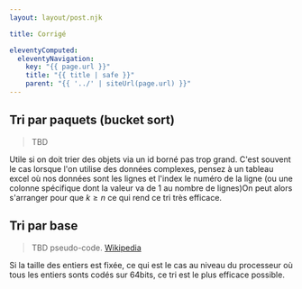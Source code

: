 ```yaml
---
layout: layout/post.njk

title: Corrigé

eleventyComputed:
  eleventyNavigation:
    key: "{{ page.url }}"
    title: "{{ title | safe }}"
    parent: "{{ '../' | siteUrl(page.url) }}"
---
```


## Tri par paquets (bucket sort)

> TBD

Utile si on doit trier des objets via un id borné pas trop grand. C'est souvent le cas lorsque l'on utilise des données complexes, pensez à un tableau excel où nos données sont les lignes et l'index le numéro de la ligne (ou une colonne spécifique dont la valeur va de 1 au nombre de lignes)On peut alors s'arranger pour que $k \geq n$ ce qui rend ce tri très efficace.

## Tri par base

> TBD pseudo-code. [Wikipedia](https://fr.wikipedia.org/wiki/Tri_par_base)

Si la taille des entiers est fixée, ce qui est le cas au niveau du processeur où tous les entiers sonts codés sur 64bits, ce tri est le plus efficace possible.
